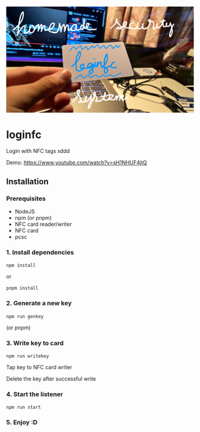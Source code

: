 [![loginfc banner](/loginfc.png)](https://github.com/tobycm/loginfc)

# loginfc

Login with NFC tags xddd

Demo: https://www.youtube.com/watch?v=sH1NHUF4jtQ


## Installation

### Prerequisites
 - NodeJS
 - npm (or pnpm)
 - NFC card reader/writer
 - NFC card
 - pcsc

### 1. Install dependencies

```
npm install
```

or

```
pnpm install
```

### 2. Generate a new key

```
npm run genkey
```

(or pnpm)

### 3. Write key to card

```
npm run writekey
```

Tap key to NFC card writer

Delete the key after successful write

### 4. Start the listener

```
npm run start
```

### 5. Enjoy :D
